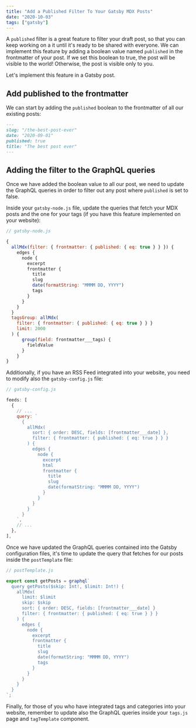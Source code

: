 ```yaml
---
title: "Add a Published Filter To Your Gatsby MDX Posts"
date: "2020-10-03"
tags: ["gatsby"]
---
```


A `published` filter is a great feature to filter your draft post, so that you can keep working on a it until it's ready to be shared with everyone.
We can implement this feature by adding a boolean value named `published` in the frontmatter of your post.
If we set this boolean to true, the post will be visible to the world! Otherwise, the post is visible only to you.

Let's implement this feature in a Gatsby post.

## Add published to the frontmatter

We can start by adding the `published` boolean to the frontmatter of all our existing posts:

```markdown
---
slug: "/the-best-post-ever"
date: "2020-09-01"
published: true
title: "The best post ever"
---
```

## Adding the filter to the GraphQL queries

Once we have added the boolean value to all our post, we need to update the GraphQL queries in order to filter out any post where `published` is set to false.

Inside your `gatsby-node.js` file, update the queries that fetch your MDX posts and the one for your tags (if you have this feature implemented on your website):

```js
// gatsby-node.js

{
  allMdx(filter: { frontmatter: { published: { eq: true } } }) {
    edges {
      node {
        excerpt
        frontmatter {
          title
          slug
          date(formatString: "MMMM DD, YYYY")
          tags
        }
      }
    }
  }
  tagsGroup: allMdx(
    filter: { frontmatter: { published: { eq: true } } }
    limit: 2000
  ) {
      group(field: frontmatter___tags) {
        fieldValue
      }
    }
}
```

Additionally, if you have an RSS Feed integrated into your website, you need to modify also the `gatsby-config.js` file:

```js
// gatsby-config.js

feeds: [
  {
    // ...
    query: `
      {
        allMdx(
          sort: { order: DESC, fields: [frontmatter___date] },
          filter: { frontmatter: { published: { eq: true } } }
        ) {
          edges {
            node {
              excerpt
              html
              frontmatter {
                title
                slug
                date(formatString: "MMMM DD, YYYY")
              }
            }
          }
        }
      }
    `,
    // ...
  },
],
```

Once we have updated the GraphQL queries contained into the Gatsby configuration files, it's time to update the query that fetches for our posts inside the `postTemplate` file:

```js
// postTemplate.js

export const getPosts = graphql`
  query getPosts($skip: Int!, $limit: Int!) {
    allMdx(
      limit: $limit
      skip: $skip
      sort: { order: DESC, fields: [frontmatter___date] }
      filter: { frontmatter: { published: { eq: true } } }
    ) {
      edges {
        node {
          excerpt
          frontmatter {
            title
            slug
            date(formatString: "MMMM DD, YYYY")
            tags
          }
        }
      }
    }
  }
`;
```

Finally, for those of you who have integrated tags and categories into your website, remember to update also the GraphQL queries inside your `tags.js` page and `tagTemplate` component.
